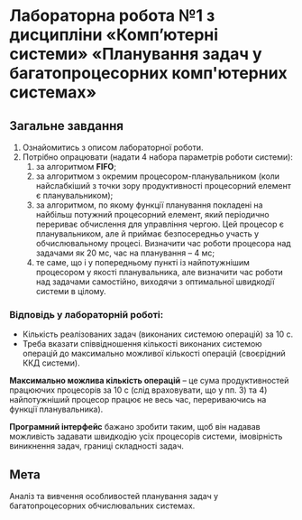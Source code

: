 # Лабораторна робота №1 з дисципліни «Комп’ютерні системи» «Планування задач у багатопроцесорних комп'ютерних системах»
## Загальне завдання 
1. Ознайомитись з описом лабораторної роботи.
2. Потрібно опрацювати (надати 4 набора параметрів роботи системи):
    1) за алгоритмом **FIFO**;
    2) за алгоритмом з окремим процесором-планувальником (коли найслабкіший з точки зору продуктивності процесорний елемент є планувальником);
    3) за алгоритмом, по якому функції планування покладені на найбільш потужний процесорний елемент, який періодично перериває обчислення для управління чергою. Цей процесор є планувальником, але й приймає безпосередньо участь у обчислювальному процесі. Визначити час роботи процесора над задачами як 20 мс, час на планування – 4 мс;
    4) те саме, що і у попередньому пункті із найпотужнішим процесором у якості планувальника, але визначити час роботи над задачами самостійно, виходячи з оптимальної швидкодії системи в цілому.

### Відповідь у лабораторній роботі:
- Кількість реалізованих задач (виконаних системою операцій) за 10 с.
- Треба вказати співвідношення кількості виконаних системою операцій до максимально можливої кількості операцій (своєрідний ККД системи).

**Максимально можлива кількість операцій** – це сума продуктивностей працюючих процесорів за 10 с (слід враховувати, що у пп. 3) та 4) найпотужніший процесор працює не весь час, перериваючись на функції планувальника).

**Програмний інтерфейс** бажано зробити таким, щоб він надавав можливість задавати швидкодію усіх процесорів системи, імовірність виникнення задач, границі складності задач.

## Мета
Аналіз та вивчення особливостей планування задач у багатопроцесорних обчислювальних системах.

